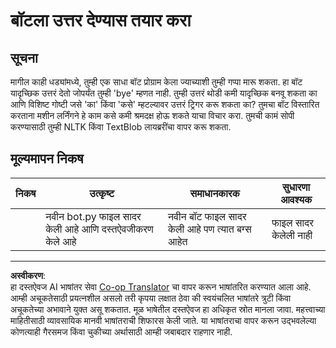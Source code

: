 <!--
CO_OP_TRANSLATOR_METADATA:
{
  "original_hash": "2efc4c2aba5ed06c780c05539c492ae3",
  "translation_date": "2025-08-29T18:22:16+00:00",
  "source_file": "6-NLP/2-Tasks/assignment.md",
  "language_code": "mr"
}
-->
# बॉटला उत्तर देण्यास तयार करा

## सूचना

मागील काही धड्यांमध्ये, तुम्ही एक साधा बॉट प्रोग्राम केला ज्याच्याशी तुम्ही गप्पा मारू शकता. हा बॉट यादृच्छिक उत्तरं देतो जोपर्यंत तुम्ही 'bye' म्हणत नाही. तुम्ही उत्तरं थोडी कमी यादृच्छिक बनवू शकता का आणि विशिष्ट गोष्टी जसे 'का' किंवा 'कसे' म्हटल्यावर उत्तरं ट्रिगर करू शकता का? तुमचा बॉट विस्तारित करताना मशीन लर्निंगने हे काम कसे कमी श्रमदक्ष होऊ शकते याचा विचार करा. तुमची कामं सोपी करण्यासाठी तुम्ही NLTK किंवा TextBlob लायब्ररींचा वापर करू शकता.

## मूल्यमापन निकष

| निकष      | उत्कृष्ट                                     | समाधानकारक                                   | सुधारणा आवश्यक         |
| --------- | ------------------------------------------- | -------------------------------------------- | ----------------------- |
|           | नवीन bot.py फाइल सादर केली आहे आणि दस्तऐवजीकरण केले आहे | नवीन बॉट फाइल सादर केली आहे पण त्यात बग्स आहेत | फाइल सादर केलेली नाही |

---

**अस्वीकरण**:  
हा दस्तऐवज AI भाषांतर सेवा [Co-op Translator](https://github.com/Azure/co-op-translator) चा वापर करून भाषांतरित करण्यात आला आहे. आम्ही अचूकतेसाठी प्रयत्नशील असलो तरी कृपया लक्षात ठेवा की स्वयंचलित भाषांतरे त्रुटी किंवा अचूकतेच्या अभावाने युक्त असू शकतात. मूळ भाषेतील दस्तऐवज हा अधिकृत स्रोत मानला जावा. महत्त्वाच्या माहितीसाठी व्यावसायिक मानवी भाषांतराची शिफारस केली जाते. या भाषांतराचा वापर करून उद्भवलेल्या कोणत्याही गैरसमज किंवा चुकीच्या अर्थासाठी आम्ही जबाबदार राहणार नाही.